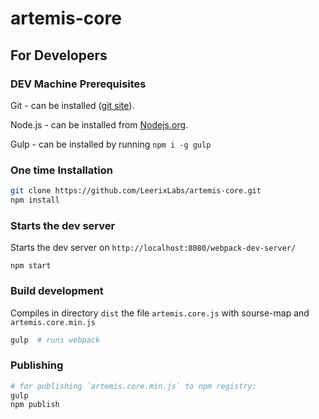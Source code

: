 # artemis-core

## For Developers

### DEV Machine Prerequisites
Git - can be installed ([git site](https://git-scm.com/downloads)).

Node.js - can be installed from [Nodejs.org](https://nodejs.org).

Gulp - can be installed by running `npm i -g gulp`
    
### One time Installation
```sh
git clone https://github.com/LeerixLabs/artemis-core.git
npm install
``` 

### Starts the dev server
Starts the dev server on `http://localhost:8080/webpack-dev-server/`
    
    npm start

### Build development
Сompiles in directory `dist` the file `artemis.core.js` with sourse-map and `artemis.core.min.js`
```sh
gulp  # runs webpack
```

### Publishing
```sh
# for publishing `artemis.core.min.js` to npm registry:
gulp
npm publish
```
